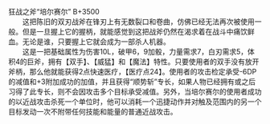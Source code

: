 <title>狂战之斧“培尔赛尔”</title>
<meta name="GENERATOR" content="WinCHM">
<meta http-equiv="Content-Type" content="text/html; charset=gb2312">
<br>狂战之斧“培尔赛尔” B+3500
<br>　　这把陈旧的双刃战斧在锋刃上有无数裂口和卷曲，仿佛已经无法再次被使用一般。但是一旦握上它的握柄，就能感觉到这把战斧仍然在渴求着在战斗中痛饮鲜血。无论是谁，只要握上它就会成为一部杀人机器。
<br>　　这是一把基础属性为伤害10L，破甲6，9加骰，力量需求7，白刃需求5，体积4的巨斧，拥有【双手】、【威猛】和【魔法】特性。只要使用者的双手没有放开斧柄，那么他就能获得2点快速医疗，【医疗点24】。使用者的攻击检定承受-6DP的减值和+3附加成功的加值，并且获得“顺势斩”专长，如果人物已经拥有或之后习得了此专长，则不会因攻击多个目标承受减值。另外，当培尔赛尔的使用者成功的以近战攻击杀死一个单位时，他可以消耗一个迅捷动作并对触及范围内的另一个目标发动一次不附带任何技能和能量的普通近战攻击。
<br>